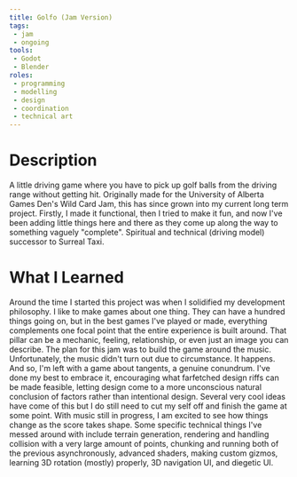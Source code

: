 ```yaml
---
title: Golfo (Jam Version)
tags:
 - jam
 - ongoing
tools:
 - Godot
 - Blender
roles:
 - programming
 - modelling
 - design
 - coordination
 - technical art
---
```


# Description
A little driving game where you have to pick up golf balls from the driving range without getting hit. Originally made for the University of Alberta Games Den's Wild Card Jam, this has since grown into my current long term project. Firstly, I made it functional, then I tried to make it fun, and now I've been adding little things here and there as they come up along the way to something vaguely "complete". Spiritual and technical (driving model) successor to Surreal Taxi.

# What I Learned
Around the time I started this project was when I solidified my development philosophy. I like to make games about one thing. They can have a hundred things going on, but in the best games I've played or made, everything complements one focal point that the entire experience is built around. That pillar can be a mechanic, feeling, relationship, or even just an image you can describe. The plan for this jam was to build the game around the music. Unfortunately, the music didn't turn out due to circumstance. It happens. And so, I'm left with a game about tangents, a genuine conundrum. I've done my best to embrace it, encouraging what farfetched design riffs can be made feasible, letting design come to a more unconscious natural conclusion of factors rather than intentional design. Several very cool ideas have come of this but I do still need to cut my self off and finish the game at some point. With music still in progress, I am excited to see how things change as the score takes shape.
Some specific technical things I've messed around with include terrain generation, rendering and handling collision with a very large amount of points, chunking and running both of the previous asynchronously, advanced shaders, making custom gizmos, learning 3D rotation (mostly) properly, 3D navigation UI, and diegetic UI.